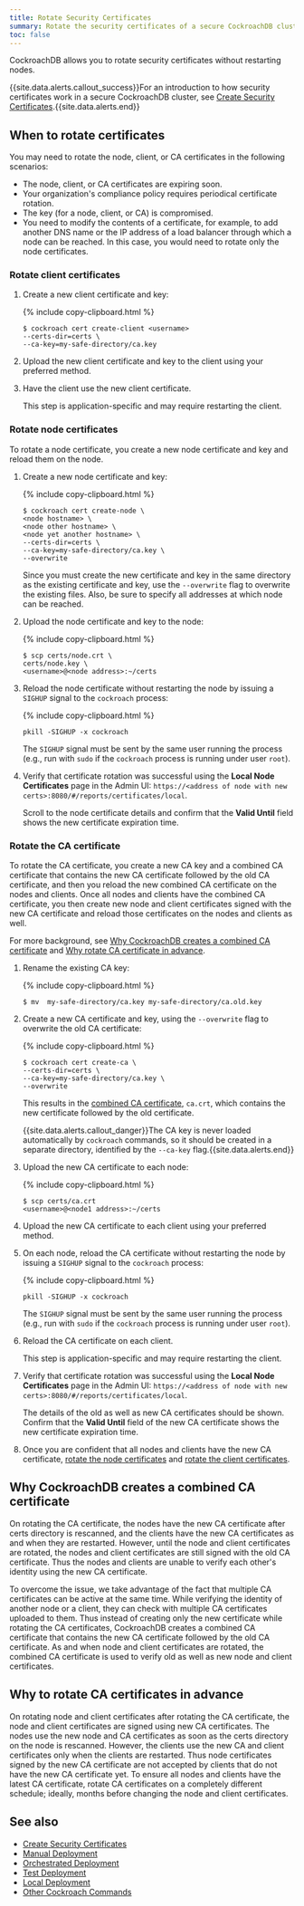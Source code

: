 ```yaml
---
title: Rotate Security Certificates
summary: Rotate the security certificates of a secure CockroachDB cluster by creating and reloading new certificates.
toc: false
---
```


CockroachDB allows you to rotate security certificates without restarting nodes.

{{site.data.alerts.callout_success}}For an introduction to how security certificates work in a secure CockroachDB cluster, see <a href="create-security-certificates.html">Create Security Certificates</a>.{{site.data.alerts.end}}

<div id="toc"></div>

## When to rotate certificates

You may need to rotate the node, client, or CA certificates in the following scenarios:

- The node, client, or CA certificates are expiring soon.
- Your organization's compliance policy requires periodical certificate rotation.
- The key (for a node, client, or CA) is compromised.
- You need to modify the contents of a certificate, for example, to add another DNS name or the IP address of a load balancer through which a node can be reached. In this case, you would need to rotate only the node certificates.

### Rotate client certificates

1. Create a new client certificate and key:

    {% include copy-clipboard.html %}
    ~~~ shell
    $ cockroach cert create-client <username>
    --certs-dir=certs \
    --ca-key=my-safe-directory/ca.key
    ~~~

2. Upload the new client certificate and key to the client using your preferred method.

3. Have the client use the new client certificate.

    This step is application-specific and may require restarting the client.

### Rotate node certificates

To rotate a node certificate, you create a new node certificate and key and reload them on the node.

1. Create a new node certificate and key:

    {% include copy-clipboard.html %}
    ~~~ shell
    $ cockroach cert create-node \
    <node hostname> \
    <node other hostname> \
    <node yet another hostname> \
    --certs-dir=certs \
    --ca-key=my-safe-directory/ca.key \
    --overwrite
    ~~~

    Since you must create the new certificate and key in the same directory as the existing certificate and key, use the `--overwrite` flag to overwrite the existing files. Also, be sure to specify all addresses at which node can be reached.

2. Upload the node certificate and key to the node:

    {% include copy-clipboard.html %}
    ~~~ shell
    $ scp certs/node.crt \
    certs/node.key \
    <username>@<node address>:~/certs
    ~~~

3. Reload the node certificate without restarting the node by issuing a `SIGHUP` signal to the `cockroach` process:

    {% include copy-clipboard.html %}
    ~~~ shell
    pkill -SIGHUP -x cockroach
    ~~~

    The `SIGHUP` signal must be sent by the same user running the process (e.g., run with `sudo` if the `cockroach` process is running under user `root`).

4. Verify that certificate rotation was successful using the **Local Node Certificates** page in the Admin UI: `https://<address of node with new certs>:8080/#/reports/certificates/local`.

    Scroll to the node certificate details and confirm that the **Valid Until** field shows the new certificate expiration time.

### Rotate the CA certificate

To rotate the CA certificate, you create a new CA key and a combined CA certificate that contains the new CA certificate followed by the old CA certificate, and then you reload the new combined CA certificate on the nodes and clients. Once all nodes and clients have the combined CA certificate, you then create new node and client certificates signed with the new CA certificate and reload those certificates on the nodes and clients as well.

For more background, see [Why CockroachDB creates a combined CA certificate](rotate-certificates.html#why-cockroachdb-creates-a-combined-ca-certificate) and [Why rotate CA certificate in advance](rotate-certificates.html#why-to-rotate-ca-certificates-in-advance).

1. Rename the existing CA key:

    {% include copy-clipboard.html %}
    ~~~ shell
    $ mv  my-safe-directory/ca.key my-safe-directory/ca.old.key
    ~~~

2. Create a new CA certificate and key, using the `--overwrite` flag to overwrite the old CA certificate:

    {% include copy-clipboard.html %}
    ~~~ shell
    $ cockroach cert create-ca \
    --certs-dir=certs \
    --ca-key=my-safe-directory/ca.key \
    --overwrite
    ~~~

    This results in the [combined CA certificate](rotate-certificates.html#why-cockroachdb-creates-a-combined-ca-certificate), `ca.crt`, which contains the new certificate followed by the old certificate.

    {{site.data.alerts.callout_danger}}The CA key is never loaded automatically by <code>cockroach</code> commands, so it should be created in a separate directory, identified by the <code>--ca-key</code> flag.{{site.data.alerts.end}}

2. Upload the new CA certificate to each node:

    {% include copy-clipboard.html %}
    ~~~ shell
    $ scp certs/ca.crt
    <username>@<node1 address>:~/certs
    ~~~

3. Upload the new CA certificate to each client using your preferred method.

4. On each node, reload the CA certificate without restarting the node by issuing a `SIGHUP` signal to the `cockroach` process:

    {% include copy-clipboard.html %}
    ~~~ shell
    pkill -SIGHUP -x cockroach
    ~~~

    The `SIGHUP` signal must be sent by the same user running the process (e.g., run with `sudo` if the `cockroach` process is running under user `root`).

5. Reload the CA certificate on each client.

    This step is application-specific and may require restarting the client.

6. Verify that certificate rotation was successful using the **Local Node Certificates** page in the Admin UI: `https://<address of node with new certs>:8080/#/reports/certificates/local`.

    The details of the old as well as new CA certificates should be shown. Confirm that the **Valid Until** field of the new CA certificate shows the new certificate expiration time.

7. Once you are confident that all nodes and clients have the new CA certificate, [rotate the node certificates](#rotate-node-certificates) and [rotate the client certificates](#rotate-client-certificates).

## Why CockroachDB creates a combined CA certificate

On rotating the CA certificate, the nodes have the new CA certificate after certs directory is rescanned, and the clients have the new CA certificates as and when they are restarted. However, until the node and client certificates are rotated, the nodes and client certificates are still signed with the old CA certificate. Thus the nodes and clients are unable to verify each other's identity using the new CA certificate.

To overcome the issue, we take advantage of the fact that multiple CA certificates can be active at the same time. While verifying the identity of another node or a client, they can check with multiple CA certificates uploaded to them. Thus instead of creating only the new certificate while rotating the CA certificates, CockroachDB creates a combined CA certificate that contains the new CA certificate followed by the old CA certificate. As and when node and client certificates are rotated, the combined CA certificate is used to verify old as well as new node and client certificates.

## Why to rotate CA certificates in advance

On rotating node and client certificates after rotating the CA certificate, the node and client certificates are signed using new CA certificates. The nodes use the new node and CA certificates as soon as the certs directory on the node is rescanned. However, the clients use the new CA and client certificates only when the clients are restarted. Thus node certificates signed by the new CA certificate are not accepted by clients that do not have the new CA certificate yet. To ensure all nodes and clients have the latest CA certificate, rotate CA certificates on a completely different schedule; ideally, months before changing the node and client certificates.

## See also

- [Create Security Certificates](create-security-certificates.html)
- [Manual Deployment](manual-deployment.html)
- [Orchestrated Deployment](orchestration.html)
- [Test Deployment](deploy-a-test-cluster.html)
- [Local Deployment](secure-a-cluster.html)
- [Other Cockroach Commands](cockroach-commands.html)
